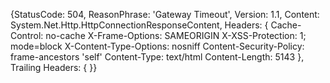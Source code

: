{StatusCode: 504, ReasonPhrase: 'Gateway Timeout', Version: 1.1, Content: System.Net.Http.HttpConnectionResponseContent, Headers:
{
  Cache-Control: no-cache
  X-Frame-Options: SAMEORIGIN
  X-XSS-Protection: 1; mode=block
  X-Content-Type-Options: nosniff
  Content-Security-Policy: frame-ancestors 'self'
  Content-Type: text/html
  Content-Length: 5143
}, Trailing Headers:
{
}}

